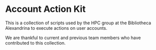 # Account Action Kit

This is a collection of scripts used by the HPC group at the Bibliotheca
Alexandrina to execute actions on user accounts.

We are thankful to current and previous team members who have
contributed to this collection.
